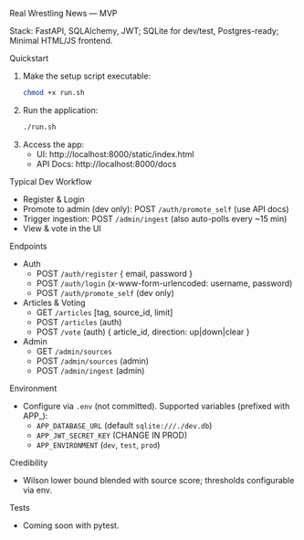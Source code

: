Real Wrestling News — MVP

Stack: FastAPI, SQLAlchemy, JWT; SQLite for dev/test, Postgres-ready; Minimal HTML/JS frontend.

Quickstart
1) Make the setup script executable:
   ```bash
   chmod +x run.sh
   ```
2) Run the application:
   ```bash
   ./run.sh
   ```
3) Access the app:
   - UI: http://localhost:8000/static/index.html
   - API Docs: http://localhost:8000/docs

Typical Dev Workflow
- Register & Login
- Promote to admin (dev only): POST `/auth/promote_self` (use API docs)
- Trigger ingestion: POST `/admin/ingest` (also auto-polls every ~15 min)
- View & vote in the UI

Endpoints
- Auth
  - POST `/auth/register` { email, password }
  - POST `/auth/login` (x-www-form-urlencoded: username, password)
  - POST `/auth/promote_self` (dev only)
- Articles & Voting
  - GET `/articles` [tag, source_id, limit]
  - POST `/articles` (auth)
  - POST `/vote` (auth) { article_id, direction: up|down|clear }
- Admin
  - GET `/admin/sources`
  - POST `/admin/sources` (admin)
  - POST `/admin/ingest` (admin)

Environment
- Configure via `.env` (not committed). Supported variables (prefixed with APP_):
  - `APP_DATABASE_URL` (default `sqlite:///./dev.db`)
  - `APP_JWT_SECRET_KEY` (CHANGE IN PROD)
  - `APP_ENVIRONMENT` (`dev`, `test`, `prod`)

Credibility
- Wilson lower bound blended with source score; thresholds configurable via env.

Tests
- Coming soon with pytest.


